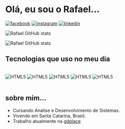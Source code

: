 # Olá, eu sou o Rafael...

[![facebook](https://img.shields.io/badge/Facebook-1877F2?style=for-the-badge&logo=facebook&logoColor=white)](https://www.facebook.com/RafaeldeOliveira.dev/)
[![instagram](https://img.shields.io/badge/Instagram-E4405F?style=for-the-badge&logo=instagram&logoColor=white)](https://www.instagram.com/rafah_vidalizando/)
[![linkedin](https://img.shields.io/badge/LinkedIn-0077B5?style=for-the-badge&logo=linkedin&logoColor=white)](https://www.linkedin.com/in/rafael-fortunatti-650756162/)

![Rafael GitHub stats](https://github-readme-stats.vercel.app/api?username=rafaelfernandes98&count_private=true&theme=onedark)

![Rafael GitHub stats](https://github-readme-stats.vercel.app/api/top-langs/?username=rafaelfernandes98&theme=onedark)

## Tecnologias que uso no meu dia

<div style="display: inline_block"><br/>
    <img alt="HTML5" src="https://img.shields.io/badge/HTML5-E34F26?style=for-the-badge&logo=html5&logoColor=white">
    <img alt="HTML5" src="https://img.shields.io/badge/CSS3-1572B6?style=for-the-badge&logo=css3&logoColor=white">
    <img alt="HTML5" src="https://img.shields.io/badge/JavaScript-F7DF1E?style=for-the-badge&logo=javascript&logoColor=black">
    <img alt="HTML5" src="https://img.shields.io/badge/React-20232A?style=for-the-badge&logo=react&logoColor=61DAFB">
    <img alt="HTML5" src="https://img.shields.io/badge/PHP-777BB4?style=for-the-badge&logo=php&logoColor=white">
</div><br/>

## sobre mim...

- Cursando Analise e Desenvolvimento de Sistemas.
- Vivendo em Santa Catarina, Brasil.
- Trabalho atualmente na [gdplace](https://www.gdplace.com.br/)
